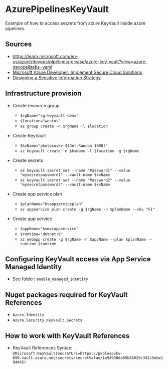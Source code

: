 # AzurePipelinesKeyVault

Example of how to access secrets from azure KeyVault inside azure pipelines.

## Sources

- https://learn.microsoft.com/en-us/azure/devops/pipelines/release/azure-key-vault?view=azure-devops&tabs=yaml
- [Microsoft Azure Developer: Implement Secure Cloud Solutions](https://app.pluralsight.com/library/courses/microsoft-azure-developer-implement-secure-cloud-solutions/table-of-contents)
- [Designing a Sensitive Information Strategy](https://app.pluralsight.com/library/courses/microsoft-devops-solutions-designing-sensitive-information-strategy/table-of-contents)

## Infrastructure provision

- Create resource group
    - `$rgName="rg-keyvault-demo"`
    - `$location="westus"`
    - `az group create -n $rgName -l $location`

- Create KeyVault
    - `$kvName="pkolosovkv-$(Get-Random 1000)"`
    - `az keyvault create -n $kvName -l $location -g $rgName`

- Create secrets
    - `az keyvault secret set --name "Password1" --value "mysecretpassword1" --vault-name $kvName`
    - `az keyvault secret set --name "Password2" --value "mysecretpassword2" --vault-name $kvName`

- Create app service plan
    - `$planName="kvappserviceplan"`
    - `az appservice plan create -g $rgName -n $planName --sku "F1"`

- Create app service
    - `$appName="kvmvcappservice"`
    - `$runtime="dotnet:6"`
    - `az webapp create -g $rgName -n $appName --plan $planName --runtime $runtime`

## Configuring KeyVault access via App Service Managed Identity

- See folder: `enable_managed_identity`

## Nuget packages required for KeyVault References

- `Azure.Identity`
- `Azure.Security.KeyVault.Secrets`

## How to work with KeyVault References

- KeyVault References
  Syntax: `@Microsoft.KeyVault(SecretUri=https://pkolosovkv-690.vault.azure.net/secrets/secretValue/1e93930da05b46029c342c5ebe194445)`